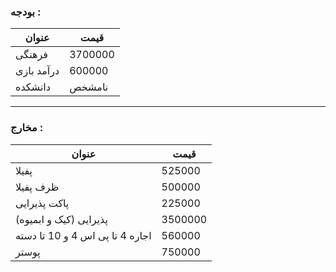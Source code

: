 ### بودجه :

| عنوان      | قیمت    |
| ---------- | ------- |
| فرهنگی     | 3700000 |
| درآمد بازی | 600000  |
| دانشکده    | نامشخص  |

---
### مخارج :

| عنوان                           | قیمت    |
| ------------------------------- | ------- |
| پفیلا                           | 525000  |
| ظرف پفیلا                       | 500000  |
| پاکت پذیرایی                    | 225000  |
| پذیرایی (کیک و ابمیوه)          | 3500000 |
| اجاره 4 تا پی اس 4 و 10 تا دسته | 560000  |
| پوستر                           | 750000  |
